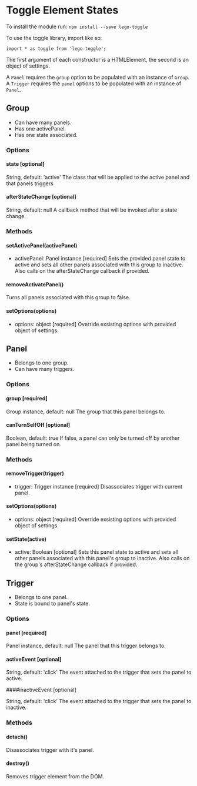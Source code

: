 # Toggle Element States

To install the module run: `npm install --save lego-toggle`

To use the toggle library, import like so:
```
import * as toggle from 'lego-toggle';
```

The first argument of each constructor is a HTMLElement, the second is an object of settings.

A `Panel` requires the `group` option to be populated with an instance of `Group`.
A `Trigger` requires the `panel` options to be populated with an instance of `Panel`.



## Group

- Can have many panels.
- Has one activePanel.
- Has one state associated.


### Options


#### state [optional]

String, default: 'active'
The class that will be applied to the active panel and that panels triggers


#### afterStateChange [optional]

String, default: null
A callback method that will be invoked after a state change.


### Methods


#### setActivePanel(activePanel)

- activePanel: Panel instance [required]
Sets the provided panel state to active and sets all other panels associated with this group to inactive.
Also calls on the afterStateChange callback if provided.


#### removeActivatePanel()

Turns all panels associated with this group to false.


#### setOptions(options)

- options: object [required]
Override exsisting options with provided object of settings.



## Panel

- Belongs to one group.
- Can have many triggers.


### Options


#### group [required]

Group instance, default: null
The group that this panel belongs to.


#### canTurnSelfOff [optional]

Boolean, default: true
If false, a panel can only be turned off by another panel being turned on.


### Methods


#### removeTrigger(trigger)

- trigger: Trigger instance [required]
Disassociates trigger with current panel.


#### setOptions(options)

- options: object [required]
Override exsisting options with provided object of settings.


#### setState(active)

- active: Boolean [optional]
Sets this panel state to active and sets all other panels associated with this panel's group to inactive.
Also calls on the group's afterStateChange callback if provided.



## Trigger

- Belongs to one panel.
- State is bound to panel's state.


### Options


#### panel [required]

Panel instance, default: null
The panel that this trigger belongs to.


#### activeEvent [optional]

String, default: 'click'
The event attached to the trigger that sets the panel to active.

####inactiveEvent [optional]

String, default: 'click'
The event attached to the trigger that sets the panel to inactive.


### Methods


#### detach()

Disassociates trigger with it's panel.


#### destroy()

Removes trigger element from the DOM.
